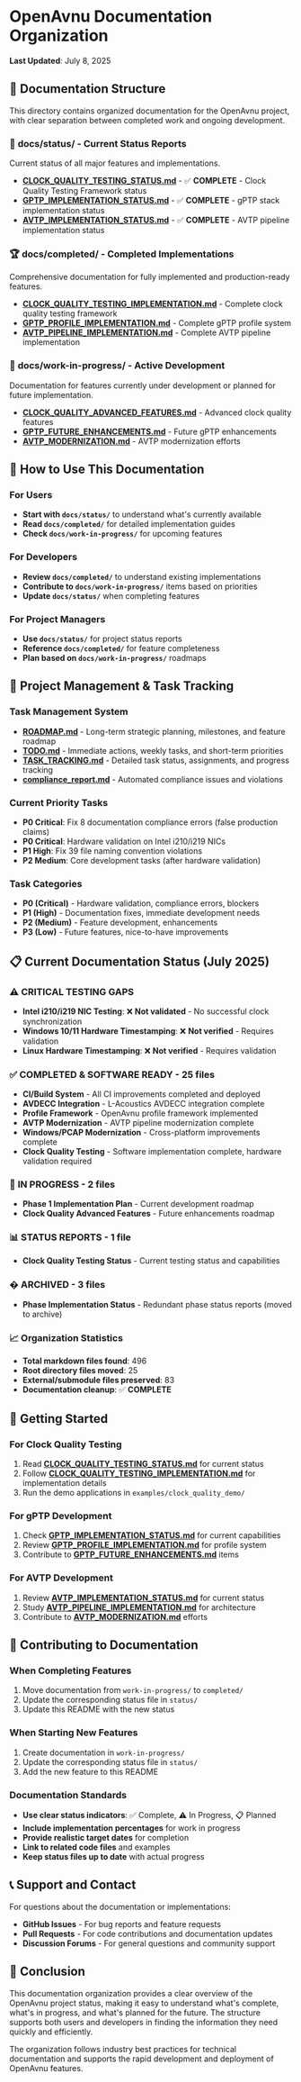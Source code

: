 # OpenAvnu Documentation Organization

**Last Updated**: July 8, 2025

## 📁 Documentation Structure

This directory contains organized documentation for the OpenAvnu project, with clear separation between completed work and ongoing development.

### 🎯 **docs/status/** - Current Status Reports
Current status of all major features and implementations.

- **[CLOCK_QUALITY_TESTING_STATUS.md](status/CLOCK_QUALITY_TESTING_STATUS.md)** - ✅ **COMPLETE** - Clock Quality Testing Framework status
- **[GPTP_IMPLEMENTATION_STATUS.md](status/GPTP_IMPLEMENTATION_STATUS.md)** - ✅ **COMPLETE** - gPTP stack implementation status
- **[AVTP_IMPLEMENTATION_STATUS.md](status/AVTP_IMPLEMENTATION_STATUS.md)** - ✅ **COMPLETE** - AVTP pipeline implementation status

### 🏆 **docs/completed/** - Completed Implementations
Comprehensive documentation for fully implemented and production-ready features.

- **[CLOCK_QUALITY_TESTING_IMPLEMENTATION.md](completed/CLOCK_QUALITY_TESTING_IMPLEMENTATION.md)** - Complete clock quality testing framework
- **[GPTP_PROFILE_IMPLEMENTATION.md](completed/GPTP_PROFILE_IMPLEMENTATION.md)** - Complete gPTP profile system
- **[AVTP_PIPELINE_IMPLEMENTATION.md](completed/AVTP_PIPELINE_IMPLEMENTATION.md)** - Complete AVTP pipeline implementation

### 🔧 **docs/work-in-progress/** - Active Development
Documentation for features currently under development or planned for future implementation.

- **[CLOCK_QUALITY_ADVANCED_FEATURES.md](work-in-progress/CLOCK_QUALITY_ADVANCED_FEATURES.md)** - Advanced clock quality features
- **[GPTP_FUTURE_ENHANCEMENTS.md](work-in-progress/GPTP_FUTURE_ENHANCEMENTS.md)** - Future gPTP enhancements
- **[AVTP_MODERNIZATION.md](work-in-progress/AVTP_MODERNIZATION.md)** - AVTP modernization efforts

## 🎯 **How to Use This Documentation**

### For Users
- **Start with `docs/status/`** to understand what's currently available
- **Read `docs/completed/`** for detailed implementation guides
- **Check `docs/work-in-progress/`** for upcoming features

### For Developers
- **Review `docs/completed/`** to understand existing implementations
- **Contribute to `docs/work-in-progress/`** items based on priorities
- **Update `docs/status/`** when completing features

### For Project Managers
- **Use `docs/status/`** for project status reports
- **Reference `docs/completed/`** for feature completeness
- **Plan based on `docs/work-in-progress/`** roadmaps

## 🎯 **Project Management & Task Tracking**

### **Task Management System**
- **[ROADMAP.md](ROADMAP.md)** - Long-term strategic planning, milestones, and feature roadmap
- **[TODO.md](TODO.md)** - Immediate actions, weekly tasks, and short-term priorities
- **[TASK_TRACKING.md](TASK_TRACKING.md)** - Detailed task status, assignments, and progress tracking
- **[compliance_report.md](compliance_report.md)** - Automated compliance issues and violations

### **Current Priority Tasks**
- **P0 Critical**: Fix 8 documentation compliance errors (false production claims)
- **P0 Critical**: Hardware validation on Intel i210/i219 NICs
- **P1 High**: Fix 39 file naming convention violations
- **P2 Medium**: Core development tasks (after hardware validation)

### **Task Categories**
- **P0 (Critical)** - Hardware validation, compliance errors, blockers
- **P1 (High)** - Documentation fixes, immediate development needs
- **P2 (Medium)** - Feature development, enhancements
- **P3 (Low)** - Future features, nice-to-have improvements

## 📋 **Current Documentation Status (July 2025)**

### ⚠️ **CRITICAL TESTING GAPS**
- **Intel i210/i219 NIC Testing**: ❌ **Not validated** - No successful clock synchronization
- **Windows 10/11 Hardware Timestamping**: ❌ **Not verified** - Requires validation
- **Linux Hardware Timestamping**: ❌ **Not verified** - Requires validation

### ✅ **COMPLETED & SOFTWARE READY** - 25 files
- **CI/Build System** - All CI improvements completed and deployed
- **AVDECC Integration** - L-Acoustics AVDECC integration complete
- **Profile Framework** - OpenAvnu profile framework implemented
- **AVTP Modernization** - AVTP pipeline modernization complete
- **Windows/PCAP Modernization** - Cross-platform improvements complete
- **Clock Quality Testing** - Software implementation complete, hardware validation required

### 🚧 **IN PROGRESS** - 2 files
- **Phase 1 Implementation Plan** - Current development roadmap
- **Clock Quality Advanced Features** - Future enhancements roadmap

### 📊 **STATUS REPORTS** - 1 file
- **Clock Quality Testing Status** - Current testing status and capabilities

### � **ARCHIVED** - 3 files
- **Phase Implementation Status** - Redundant phase status reports (moved to archive)

### 📈 **Organization Statistics**
- **Total markdown files found**: 496
- **Root directory files moved**: 25
- **External/submodule files preserved**: 83
- **Documentation cleanup**: ✅ **COMPLETE**

## 🚀 **Getting Started**

### For Clock Quality Testing
1. Read **[CLOCK_QUALITY_TESTING_STATUS.md](status/CLOCK_QUALITY_TESTING_STATUS.md)** for current status
2. Follow **[CLOCK_QUALITY_TESTING_IMPLEMENTATION.md](completed/CLOCK_QUALITY_TESTING_IMPLEMENTATION.md)** for implementation details
3. Run the demo applications in `examples/clock_quality_demo/`

### For gPTP Development
1. Check **[GPTP_IMPLEMENTATION_STATUS.md](status/GPTP_IMPLEMENTATION_STATUS.md)** for current capabilities
2. Review **[GPTP_PROFILE_IMPLEMENTATION.md](completed/GPTP_PROFILE_IMPLEMENTATION.md)** for profile system
3. Contribute to **[GPTP_FUTURE_ENHANCEMENTS.md](work-in-progress/GPTP_FUTURE_ENHANCEMENTS.md)** items

### For AVTP Development
1. Review **[AVTP_IMPLEMENTATION_STATUS.md](status/AVTP_IMPLEMENTATION_STATUS.md)** for current status
2. Study **[AVTP_PIPELINE_IMPLEMENTATION.md](completed/AVTP_PIPELINE_IMPLEMENTATION.md)** for architecture
3. Contribute to **[AVTP_MODERNIZATION.md](work-in-progress/AVTP_MODERNIZATION.md)** efforts

## 🔧 **Contributing to Documentation**

### When Completing Features
1. Move documentation from `work-in-progress/` to `completed/`
2. Update the corresponding status file in `status/`
3. Update this README with the new status

### When Starting New Features
1. Create documentation in `work-in-progress/`
2. Update the corresponding status file in `status/`
3. Add the new feature to this README

### Documentation Standards
- **Use clear status indicators**: ✅ Complete, ⚠️ In Progress, 📋 Planned
- **Include implementation percentages** for work in progress
- **Provide realistic target dates** for completion
- **Link to related code files** and examples
- **Keep status files up to date** with actual progress

## 📞 **Support and Contact**

For questions about the documentation or implementations:
- **GitHub Issues** - For bug reports and feature requests
- **Pull Requests** - For code contributions and documentation updates
- **Discussion Forums** - For general questions and community support

## 🎉 **Conclusion**

This documentation organization provides a clear overview of the OpenAvnu project status, making it easy to understand what's complete, what's in progress, and what's planned for the future. The structure supports both users and developers in finding the information they need quickly and efficiently.

The organization follows industry best practices for technical documentation and supports the rapid development and deployment of OpenAvnu features.
